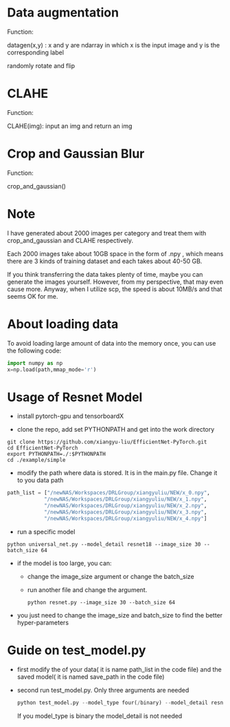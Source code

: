 # Data augmentation

Function:

datagen(x,y) : x and y are ndarray in which x is the input image and y is the corresponding label

randomly rotate and flip

# CLAHE

Function:

CLAHE(img): input an img and return an img

# Crop and Gaussian Blur

Function:

crop_and_gaussian()

# Note

I have generated about 2000 images per category and treat them with crop_and_gaussian and CLAHE respectively. 

Each 2000 images take about 10GB space in the form of .npy , which means there are 3 kinds of training dataset and each takes about 40-50 GB.

If you think transferring the data takes plenty of time, maybe you can generate the images yourself. However, from my perspective, that may even cause more. Anyway, when I utilize scp, the speed is about 10MB/s and that seems OK for me.

# About loading data

To avoid loading large amount of data into the memory once, you can use the following code:

```python
import numpy as np
x=np.load(path,mmap_mode='r')

```

# Usage of Resnet Model

- install pytorch-gpu and tensorboardX

- clone the  repo, add set PYTHONPATH and get into the work directory

```shell
git clone https://github.com/xiangyu-liu/EfficientNet-PyTorch.git
cd EfficientNet-PyTorch
export PYTHONPATH=./:$PYTHONPATH
cd ./example/simple
```

- modify the path where data is stored. It is in the main.py file. Change it to you data path

```python
path_list = ["/newNAS/Workspaces/DRLGroup/xiangyuliu/NEW/x_0.npy",
            "/newNAS/Workspaces/DRLGroup/xiangyuliu/NEW/x_1.npy",
            "/newNAS/Workspaces/DRLGroup/xiangyuliu/NEW/x_2.npy",
            "/newNAS/Workspaces/DRLGroup/xiangyuliu/NEW/x_3.npy",
            "/newNAS/Workspaces/DRLGroup/xiangyuliu/NEW/x_4.npy"]
```

- run a specific model

```shell
python universal_net.py --model_detail resnet18 --image_size 30 --batch_size 64
```

- if the model is too large, you can:

  - change the image_size argument or change the batch_size

  - run another file and change the argument.

    ```shell
    python resnet.py --image_size 30 --batch_size 64
    ```

- you just need to change the image_size and batch_size to find the better hyper-parameters

# Guide on test_model.py

- first modify the of your data( it is name path_list in the code file) and the saved model( it is named save_path in the code file)

- second run test_model.py. Only three arguments are needed

  ```python
  python test_model.py --model_type four(/binary) --model_detail resnet18 --image_size 224 
  ```

  If you model_type is binary the model_detail is not needed
